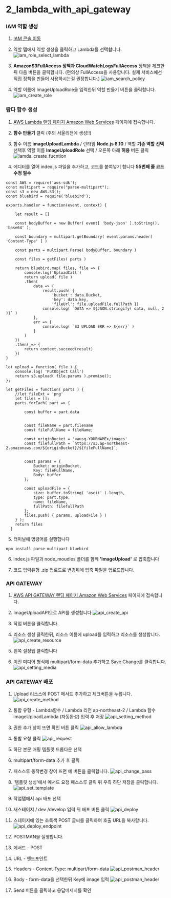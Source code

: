 # 2_lambda_with_api_gateway


### IAM 역할 생성
1. [IAM 콘솔 이동](https://console.aws.amazon.com/iam/home?region=ap-northeast-2#/home)

2. 역할 탭에서 역할 생성을 클릭하고 Lambda를 선택합니다.
![iam_role_select_lambda](./images/iam_role_select_lambda.png)

3. **AmazonS3FullAccess 정책과 CloudWatchLogsFullAccess** 정책을 체크한뒤 다음 버튼을 클릭합니다. (편의상 FullAccess을 사용합니다. 실제 서비스에선 직접 정책을 만들어 사용하시는걸 권장합니다.)
![iam_search_policy](./images/iam_search_policy.png)

4. 역할 이름에 ImageUploadRole을 입력한뒤 역할 만들기 버튼을 클릭합니다.
![iam_create_role](./images/iam_create_role.png)



### 람다 함수 생성

1. [AWS Lambda 랜딩 페이지 Amazon Web Services](https://ap-northeast-2.console.aws.amazon.com/lambda/home?region=ap-northeast-2) 페이지에 접속합니다.
2. **함수 만들기** 클릭 (주의 서울리전에 생성!!)
3. 함수 이름 **imageUploadLambda** / 런타임 **Node.js 6.10** / 역할 **기존 역할 선택** 선택후 역할 이름 **ImageUploadRole** 선택 / 오른쪽 아래 **허용** 버튼 클릭
![lamda_create_fucntion](./images/lambda_create_function.png)

4. 에디터를 열어 index.js 파일을 추가하고, 코드를 붙여넣기 합니다 **55번째 줄 코드 수정 필수**

```
const AWS = require('aws-sdk');
const multipart = require("parse-multipart");
const s3 = new AWS.S3();
const bluebird = require('bluebird');

exports.handler = function(event, context) {

    let result = []

    const bodyBuffer = new Buffer( event[ 'body-json' ].toString(), 'base64' );

    const boundary = multipart.getBoundary( event.params.header[ 'Content-Type' ] )

    const parts = multipart.Parse( bodyBuffer, boundary )

    const files = getFiles( parts )

    return bluebird.map( files, file => {
        console.log('UploadCall')
        return upload( file )
        .then(
            data => {
                result.push( {
                    'bucket': data.Bucket,
                    'key': data.key,
                    'fileUrl': file.uploadFile.fullPath })
                console.log( `DATA => ${JSON.stringify( data, null, 2 )}` )
            },
            err => {
                console.log( `S3 UPLOAD ERR => ${err}` )
            }
        )
    })
    .then(_=> {
        return context.succeed(result)
    })
}

let upload = function( file ) {
    console.log( 'PutObject Call')
    return s3.upload( file.params ).promise();
};

let getFiles = function( parts ) {
    //let fileExt = 'png'
    let files = [];
    parts.forEach( part => {

        const buffer = part.data


        const fileName = part.filename
        const fileFullName = fileName;

        const originBucket = '<ausg-YOURNAME>/images'
        const filefullPath = `https://s3.ap-northeast-2.amazonaws.com/${originBucket}/${fileFullName}`;


        const params = {
            Bucket: originBucket,
            Key: fileFullName,
            Body: buffer
        };

        const uploadFile = {
            size: buffer.toString( 'ascii' ).length,
            type: part.type,
            name: fileName,
            fullPath: filefullPath
        };
        files.push( { params, uploadFile } )
    } );
    return files
  }
```


5. 터미널에 명령어를 실행합니다

```
npm install parse-multipart bluebird
```

6. index.js 파일과 node_moudles 폴더를 함께 **'ImageUpload'** 로 압축합니다

7. 코드 입력유형 .zip 업로드로 변경뒤에 압축 파일을 업로드합니다.

### API GATEWAY

1. [AWS API GATEWAY 랜딩 페이지 Amazon Web Services](https://ap-northeast-2.console.aws.amazon.com/apigateway/home?region=ap-northeast-2#/welcome) 페이지에 접속합니다.

2. ImageUploadAPI으로 API를 생성합니다
![api_create_api](./images/api_create_api.png)

3. 작업 버튼을 클릭합니다.

4. 리소스 생성 클릭한뒤, 리소스 이름에 upload를 입력하고 리소스를 생성합니다.
![api_create_resource](./images/api_create_resource.png)

6. 왼쪽 설정탭 클릭합니다

7. 이진 미디어 형식에 multipart/form-data 추가하고 Save Change를 클릭합니다.
![api_setting_media](./images/api_setting_media.png)


### API GATEWAY 배포
1. Upload 리소스에 POST 메서드 추가하고 체크버튼을 누릅니다.
![api_create_method](./images/api_create_method.png)

2. 통합 유형 - Lambda함수 / Lambda 리전 ap-northeast-2 / Lambda 함수 imageUploadLambda (자동완성) 입력 후 저장
![api_setting_method](./images/api_setting_method.png)

3. 권한 추가 창이 뜨면 확인 버튼 클릭
![api_allow_lambda](./images/api_allow_lambda.png)

5. 통합 요청 클릭
![api_request](./images/api_request.png)

6. 하단 본문 매핑 템플릿 드롭다운 선택

7. multipart/form-data 추가 후 클릭

8. 패스스루 동작변경 창이 뜨면 예 버튼을 클릭합니다.
![api_change_pass](./images/api_change_pass.png)

9. '템플릿 생성'에서 메서드 요청 패스스루 클릭 뒤 우측 하단 저장을 클릭합니다.
![api_set_template](./images/api_set_template.png)

10. 작업탭에서 api 배포 선택

11. 새스테이지 / dev /develop 입력 뒤 배포 버튼 클릭
![api_deploy](./images/api_deploy.png)

11. 스테이지에 있는 초록색 POST 글씨를 클릭하여 호출 URL을 복사합니다.
![api_deploy_endpoint](./images/api_deploy_endpoint.png)

12. POSTMAN을 실행합니다.

13. 메서드 - POST
14. URL - 엔드포인트
15. Headers - Content-Type: multipart/form-data
![api_postman_header](./images/api_postman_header.png)
16. Body - form-data을 선택한뒤 Key에 image 입력
![api_postman_header](./images/api_postman_body.png)

17. Send 버튼을 클릭하고 응답메세지를 확인
